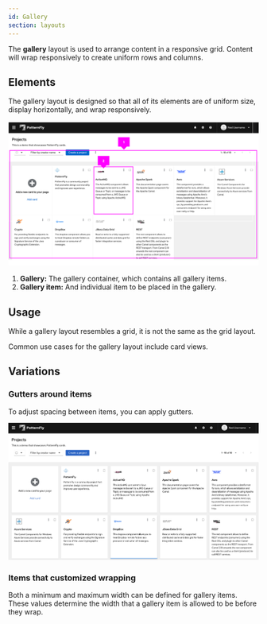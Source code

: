 ```yaml
---
id: Gallery
section: layouts
---
```

The **gallery** layout is used to arrange content in a responsive grid. Content will wrap responsively to create uniform rows and columns.

## Elements

The gallery layout is designed so that all of its elements are of uniform size, display horizontally, and wrap responsively.

![image](./img/gallery-example.png)

1. **Gallery:** The gallery container, which contains all gallery items.
1. **Gallery item:** And individual item to be placed in the gallery.

## Usage

While a gallery layout resembles a grid, it is not the same as the grid layout.

Common use cases for the gallery layout include card views.

## Variations

### Gutters around items

To adjust spacing between items, you can apply gutters.

![image](./img/gallery-example-gutter.png)

### Items that customized wrapping

Both a minimum and maximum width can be defined for gallery items. These values determine the width that a gallery item is allowed to be before they wrap.
